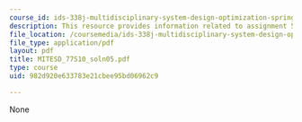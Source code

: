 ```yaml
---
course_id: ids-338j-multidisciplinary-system-design-optimization-spring-2010
description: This resource provides information related to assignment 5 part a solution.
file_location: /coursemedia/ids-338j-multidisciplinary-system-design-optimization-spring-2010/982d920e633783e21cbee95bd06962c9_MITESD_77S10_soln05.pdf
file_type: application/pdf
layout: pdf
title: MITESD_77S10_soln05.pdf
type: course
uid: 982d920e633783e21cbee95bd06962c9

---
```

None